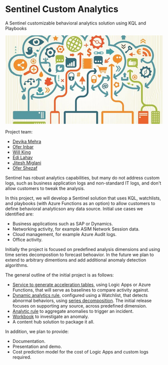 # Sentinel Custom Analytics

A Sentinel customizable behavioral analytics solution using KQL and Playbooks

![banner](https://github.com/oshezaf/Sentinel-Custom-Analytics/raw/main/media/analytics.jpg)

Project team:
- [Devika Mehra](https://www.linkedin.com/in/devika-mehra-25469494/)
- [Ofer Inbar](https://www.linkedin.com/in/ofer-inbar/)
- [Will King](https://www.linkedin.com/in/kingwil/)
- [Edi Lahav](https://www.linkedin.com/in/edi-lahav/)
- [Jitesh Miglani](https://www.linkedin.com/in/jitesh-miglani-2282b2172/)
- [Ofer Shezaf](https://www.linkedin.com/in/oshezaf/)

Sentinel has robust analytics capabilities, but many do not address custom logs, such as business application logs and non-standard IT logs, and don't allow customers to tweak the analysis. 

In this project, we will develop a Sentinel solution that uses KQL, watchlists, and playbooks (with Azure Functions as an option) to allow customers to define behavioral analyticson any data source. Initial use cases we identified are:
-	Business applications such as SAP or Dynamics.
- Networking activity, for example ASIM Network Session data.
-	Cloud management, for example Azure Audit logs.
-	Office activity.

Initially the project is focused on predefined analysis dimensions and using time series decompostion to forecast behoavior. In the future we plan to extend to arbitrary dimentions and add additional anomaly detection algorithms.

The general outline of the initial project is as follows:

- [Service to generate acceleration tables](docs/design/acceleration.md), using Logic Apps or Azure Functions, that will serve as baselines to compare activity against.
- [Dynamic analytics rule](docs/design/detection-and-invstigation.md#anomaly-detection-analytic-rule), configured using a Watchlist, that detects abnormal behaviors, using [series decomposition](https://learn.microsoft.com/azure/data-explorer/kusto/query/series-decomposefunction). The initial release focuses on supporting any source, across predefined dimension. 
- [Analytic rule](docs/design/detection-and-invstigation.md#incident-generation-analytic-rule) to aggregate anomalies to trigger an incident.
- [Workbook](docs/design/detection-and-invstigation.md#anomaly-investigation-workbook) to investigate an anomaly.
- A content hub solution to package it all.

In addition, we plan to provide:
-	Documentation.
-	Presentation and demo.
-	Cost prediction model for the cost of Logic Apps and custom logs required.



